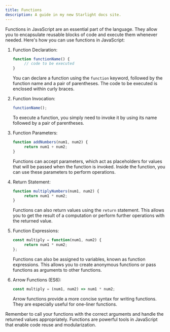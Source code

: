 ```yaml
---
title: Functions
description: A guide in my new Starlight docs site.
---
```

Functions in JavaScript are an essential part of the language. They allow you to encapsulate reusable blocks of code and execute them whenever needed. Here's how you can use functions in JavaScript:

1. Function Declaration:
    ```javascript
    function functionName() {
         // code to be executed
    }
    ```
    You can declare a function using the `function` keyword, followed by the function name and a pair of parentheses. The code to be executed is enclosed within curly braces.

2. Function Invocation:
    ```javascript
    functionName();
    ```
    To execute a function, you simply need to invoke it by using its name followed by a pair of parentheses.

3. Function Parameters:
    ```javascript
    function addNumbers(num1, num2) {
         return num1 + num2;
    }
    ```
    Functions can accept parameters, which act as placeholders for values that will be passed when the function is invoked. Inside the function, you can use these parameters to perform operations.

4. Return Statement:
    ```javascript
    function multiplyNumbers(num1, num2) {
         return num1 * num2;
    }
    ```
    Functions can also return values using the `return` statement. This allows you to get the result of a computation or perform further operations with the returned value.

5. Function Expressions:
    ```javascript
    const multiply = function(num1, num2) {
         return num1 * num2;
    };
    ```
    Functions can also be assigned to variables, known as function expressions. This allows you to create anonymous functions or pass functions as arguments to other functions.

6. Arrow Functions (ES6):
    ```javascript
    const multiply = (num1, num2) => num1 * num2;
    ```
    Arrow functions provide a more concise syntax for writing functions. They are especially useful for one-liner functions.

Remember to call your functions with the correct arguments and handle the returned values appropriately. Functions are powerful tools in JavaScript that enable code reuse and modularization.